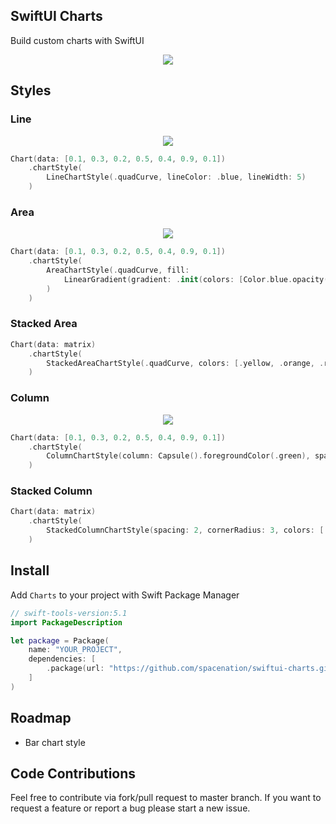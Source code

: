 ## SwiftUI Charts
Build custom charts with SwiftUI

<center>
<img src="Resources/customChart.png"/>
</center>

## Styles

### Line
<center>
<img src="Resources/lineChart.png"/>
</center>

```swift
Chart(data: [0.1, 0.3, 0.2, 0.5, 0.4, 0.9, 0.1])
    .chartStyle(
        LineChartStyle(.quadCurve, lineColor: .blue, lineWidth: 5)
    )
```

### Area
<center>
<img src="Resources/areaChart.png"/>
</center>

```swift
Chart(data: [0.1, 0.3, 0.2, 0.5, 0.4, 0.9, 0.1])
    .chartStyle(
        AreaChartStyle(.quadCurve, fill:
            LinearGradient(gradient: .init(colors: [Color.blue.opacity(0.2), Color.blue.opacity(0.05)]), startPoint: .top, endPoint: .bottom)
        )
    )
```

### Stacked Area

```swift
Chart(data: matrix)
    .chartStyle(
        StackedAreaChartStyle(.quadCurve, colors: [.yellow, .orange, .red])
    )
```

### Column
<center>
<img src="Resources/columnChart.png"/>
</center>

```swift
Chart(data: [0.1, 0.3, 0.2, 0.5, 0.4, 0.9, 0.1])
    .chartStyle(
        ColumnChartStyle(column: Capsule().foregroundColor(.green), spacing: 2)
    )
```

### Stacked Column

```swift
Chart(data: matrix)
    .chartStyle(
        StackedColumnChartStyle(spacing: 2, cornerRadius: 3, colors: [.yellow, .orange, .red])
    )
```

## Install
Add `Charts` to your project with Swift Package Manager

```swift
// swift-tools-version:5.1
import PackageDescription

let package = Package(
    name: "YOUR_PROJECT",
    dependencies: [
        .package(url: "https://github.com/spacenation/swiftui-charts.git", from: "1.0.0"),
    ]
)
```

## Roadmap
-  Bar chart style

## Code Contributions
Feel free to contribute via fork/pull request to master branch. If you want to request a feature or report a bug please start a new issue.
